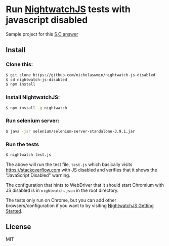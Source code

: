 # Run [NightwatchJS][nightwatchJS] tests with javascript disabled

Sample project for this [S.O answer][SO-answer]

## Install

### Clone this:

```bash
$ git clone https://github.com/nicholaswmin/nightwatch-js-disabled
$ cd nightwatch-js-disabled
$ npm install
```

### Install NightwatchJS:

```bash
$ npm install -g nightwatch
```

### Run selenium server:

```bash
$ java -jar selenium/selenium-server-standalone-3.9.1.jar
```

### Run the tests

```bash
$ nightwatch test.js
```

The above will run the test file, `test.js` which basically visits
https://stackoverflow.com with JS disabled and verifies that it shows
the "JavaScript Disabled" warning.

The configuration that hints to WebDriver that it should start Chromium
with JS disabled is in `nightwatch.json` in the root directory.

The tests only run on Chrome, but you can add other browsers/configuration
if you want to by visiting [NightwatchJS Getting Started][nightwatchJS].

## License

MIT

[nightwatchJS]: http://nightwatchjs.org/gettingstarted
[SO-answer]: https://stackoverflow.com/a/52806859/1814486
